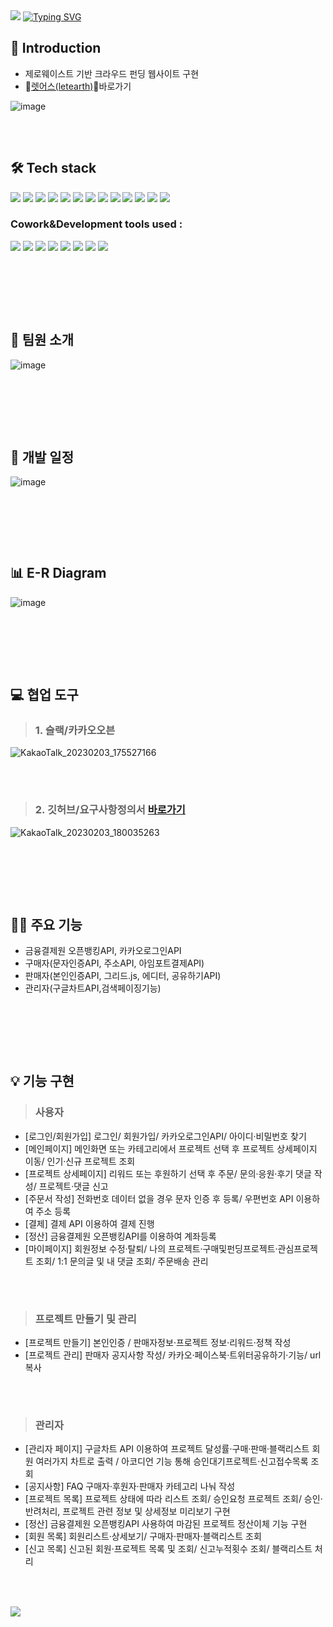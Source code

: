 <img src="https://capsule-render.vercel.app/api?type=waving&color=B6AD90&height=150&section=header" />

<a href="https://git.io/typing-svg">
<img src="https://readme-typing-svg.demolab.com?font=Fira+Code&weight=600&size=30&pause=1000&color=A4AC85&center=true&width=900&lines=FinalProject_letearth" alt="Typing SVG" />
</a>

## 📢 Introduction
- 제로웨이스트 기반 크라우드 펀딩 웹사이트 구현
- 🍃[렛어스(letearth)](http://letearth.shop/main/all)🍃바로가기


![image](https://user-images.githubusercontent.com/118797686/216546787-14caf1bb-ff12-443f-8d54-fbf8d7bc08f4.png)


### 　　　

## 🛠 Tech stack
<img src="https://img.shields.io/badge/-Spring Framework-6DB33F?style=flat-plastic&logo=Spring&logoColor=white"/>   <img src="https://img.shields.io/badge/-MyBatis-191A1B?style=flat-plastic&logo=MyBatis&logoColor=white"/>   <img src="https://img.shields.io/badge/-Maven-C71A36?style=flat-plastic&logo=Apache Maven&logoColor=white"/>   <img src="https://img.shields.io/badge/-JavaScript-F7DF1E?style=flat-plastic&logo=JavaScript&logoColor=white"/>   <img src="https://img.shields.io/badge/-jQuery-0769AD?style=flat-plastic&logo=jQuery&logoColor=white"/>   <img src="https://img.shields.io/badge/-API-F575C6?style=flat-plastic&logo=API&logoColor=white"/>   <img src="https://img.shields.io/badge/-AJAX-37D1CB?style=flat-plastic&logo=AJAX&logoColor=white"/>   <img src="https://img.shields.io/badge/-MySQL-4479A1?style=flat-plastic&logo=MySQL&logoColor=white"/>   <img src="https://img.shields.io/badge/-CSS-F59C54?style=flat-plastic&logo=CSS3&logoColor=white"/>   <img src="https://img.shields.io/badge/-SCSS-CD6799?style=flat-plastic&logo=SCSS&logoColor=white"/>   <img src="https://img.shields.io/badge/-HTML-E34F26?style=flat-plastic&logo=HTML5&logoColor=white"/>   <img src="https://img.shields.io/badge/-Bootstrap-7952B3?style=flat-plastic&logo=Bootstrap&logoColor=white"/>   <img src="https://img.shields.io/badge/-ApachetTomcat9.0-D22128?style=flat-plastic&logo=Apache&logoColor=white"/>   




### Cowork&Development tools used : 
<img src="https://img.shields.io/badge/STS-6DB33F?style=flat-plastic&logo=Spring&logoColor=white"/>   <img src="https://img.shields.io/badge/KakaoOven-FFCD00?style=flat-plastic&logo=Kakao&logoColor=white"/>   <img src="https://img.shields.io/badge/ERDcloud-937BF2?style=flat-plastic&logo=ERDcloud&logoColor=white"/>   <img src="https://img.shields.io/badge/Git-F05032?style=flat-plastic&logo=Git&logoColor=white"/>   <img src="https://img.shields.io/badge/GitHub-181717?style=flat-plastic&logo=GitHub&logoColor=white"/>   <img src="https://img.shields.io/badge/Google Sheets-34A853?style=flat-plastic&logo=Google Sheets&logoColor=white"/>   <img src="https://img.shields.io/badge/Slack-4A154B?style=flat-plastic&logo=Slack&logoColor=white"/>   <img src="https://img.shields.io/badge/Google Meet-00897B?style=flat-plastic&logo=Google Meet&logoColor=white"/>   






### 　　　
### 　

## 👯 팀원 소개
![image](https://user-images.githubusercontent.com/118797686/216547863-4b32aeb3-7e10-41f9-80d0-895e5616d0ad.png)

### 　　　

### 　

## 📅 개발 일정
![image](https://user-images.githubusercontent.com/118797686/216546843-3c152274-7181-47b9-99e7-b5a1705e5f1d.png)

### 　　　

### 　　　

## 📊 E-R Diagram
![image](https://user-images.githubusercontent.com/118797686/216549254-320c11d3-ff96-4d64-a9ba-bc7d39e710f5.png)

### 　　

### 　　　

## 💻 협업 도구　
> ### 1. 슬랙/카카오오븐
![KakaoTalk_20230203_175527166](https://user-images.githubusercontent.com/118797686/216893123-68101849-aca9-46dd-8fa7-1c973d778c07.png)
### 　
> ### 2. 깃허브/요구사항정의서 [바로가기](https://docs.google.com/spreadsheets/d/1ORegfpn04ZWk9H5nrkABw1Gpf_AUyKhHPssgZvun6uY/edit?pli=1#gid=1325078952)
![KakaoTalk_20230203_180035263](https://user-images.githubusercontent.com/118797686/216893146-58a101ce-8633-4307-bf15-3502eeaade2f.png)
### 　　　

### 　　　　

## 👩‍💻 주요 기능 
- 금융결제원 오픈뱅킹API, 카카오로그인API
- 구매자(문자인증API, 주소API, 아임포트결제API)
- 판매자(본인인증API, 그리드.js, 에디터, 공유하기API)
- 관리자(구글차트API,검색페이징기능)

### 　　
### 　　

## 💡 기능 구현
> ### 사용자 
 - [로그인/회원가입] 로그인/ 회원가입/ 카카오로그인API/ 아이디·비밀번호 찾기
 - [메인페이지] 메인화면 또는 카테고리에서 프로젝트 선택 후 프로젝트 상세페이지 이동/ 인기·신규 프로젝트 조회
 - [프로젝트 상세페이지] 리워드 또는 후원하기 선택 후 주문/ 문의·응원·후기 댓글 작성/ 프로젝트·댓글 신고
 - [주문서 작성] 전화번호 데이터 없을 경우 문자 인증 후 등록/ 우편번호 API 이용하여 주소 등록 
 - [결제] 결제 API 이용하여 결제 진행
 - [정산] 금융결제원 오픈뱅킹API를 이용하여 계좌등록
 - [마이페이지] 회원정보 수정·탈퇴/ 나의 프로젝트·구매및펀딩프로젝트·관심프로젝트 조회/ 1:1 문의글 및 내 댓글 조회/ 주문배송 관리
### 　　
> ### 프로젝트 만들기 및 관리
 - [프로젝트 만들기] 본인인증 / 판매자정보·프로젝트 정보·리워드·정책 작성
 - [프로젝트 관리] 판매자 공지사항 작성/ 카카오·페이스북·트위터공유하기·기능/ url복사
### 　　
> ### 관리자
 - [관리자 페이지] 구글차트 API 이용하여 프로젝트 달성률·구매·판매·블랙리스트 회원 여러가지 차트로 출력 / 아코디언 기능 통해 승인대기프로젝트·신고접수목록 조회
 - [공지사항] FAQ 구매자·후원자·판매자 카테고리 나눠 작성
 - [프로젝트 목록] 프로젝트 상태에 따라 리스트 조회/ 승인요청 프로젝트 조회/ 승인·반려처리, 프로젝트 관련 정보 및 상세정보 미리보기 구현
 - [정산] 금융결제원 오픈뱅킹API 사용하여 마감된 프로젝트 정산이체 기능 구현
 - [회원 목록] 회원리스트·상세보기/ 구매자·판매자·블랙리스트 조회
 - [신고 목록] 신고된 회원·프로젝트 목록 및 조회/ 신고누적횟수 조회/ 블랙리스트 처리
### 　　

<img src="https://capsule-render.vercel.app/api?type=waving&color=B6AD90&height=150&section=footer" />
